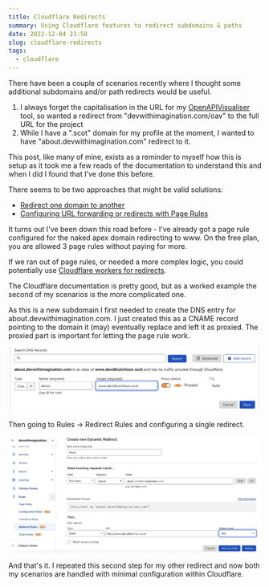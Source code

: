 ```yaml
---
title: Cloudflare Redirects
summary: Using Cloudflare features to redirect subdomains & paths
date: 2022-12-04 23:58
slug: cloudflare-redirects
tags:
  - cloudflare
---
```

There have been a couple of scenarios recently where I thought some additional subdomains and/or path redirects would be useful. 

1. I always forget the capitalisation in the URL for my [OpenAPIVisualiser](https://www.devwithimagination.com/OpenApiVisualiser/) tool, so wanted a redirect from "devwithimagination.com/oav" to the full URL for the project
2. While I have a ".scot" domain for my profile at the moment, I wanted to have "about.devwithimagination.com" redirect to it. 

This post, like many of mine, exists as a reminder to myself how this is setup as it took me a few reads of the documentation to understand this and when I did I found that I've done this before. 

<!--more-->

There seems to be two approaches that might be valid solutions:
* [Redirect one domain to another][redirect-domain]
* [Configuring URL forwarding or redirects with Page Rules][configuring-page-rules]

It turns out I've been down this road before - I've already got a page rule configured for the naked apex domain redirecting to www. On the free plan, you are allowed 3 page rules without paying for more. 

If we ran out of page rules, or needed a more complex logic, you could potentially use [Cloudflare workers for redirects][workers-example-redirects].

The Cloudflare documentation is pretty good, but as a worked example the second of my scenarios is the more complicated one. 

As this is a new subdomain I first needed to create the DNS entry for about.devwithimagination.com. I just created this as a CNAME record pointing to the domain it (may) eventually replace and left it as proxied. The proxied part is important for letting the page rule work. 

![DNS Entry][dns-entry-image]

Then going to Rules -> Redirect Rules and configuring a single redirect.

![Redirect Rule][redirect-rule-image]

And that's it. I repeated this second step for my other redirect and now both my scenarios are handled with minimal configuration within Cloudflare. 

[dns-entry-image]: /images/cloudflare-redirect/cloudflare-redirect-dns-entry.png "Configuration settings for the about.devwithimagination.com DNS entry"
[redirect-rule-image]: /images/cloudflare-redirect/cloudflare-redirect-rule-config.png "Configuration settings for the redirect rule"


[redirect-domain]: https://developers.cloudflare.com/fundamentals/get-started/basic-tasks/manage-domains/redirect-domain/ "Redirect one domain to another - Cloudflare Fundamentals docs"
[configuring-page-rules]: https://support.cloudflare.com/hc/en-us/articles/4729826525965-Configuring-URL-forwarding-or-redirects-with-Page-Rules "Configuring URL forwarding or redirects with Page Rules – Cloudflare Help Center"
[workers-example-redirects]: https://developers.cloudflare.com/workers/examples/redirect "Redirect - Cloudflare Workers docs"

